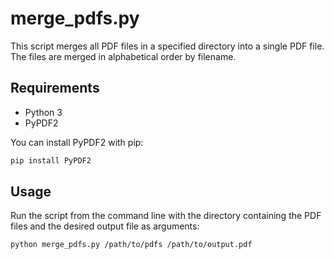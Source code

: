 # merge_pdfs.py

This script merges all PDF files in a specified directory into a single PDF file. The files are merged in alphabetical order by filename.

## Requirements

- Python 3
- PyPDF2

You can install PyPDF2 with pip:

```bash
pip install PyPDF2
```

## Usage

Run the script from the command line with the directory containing the PDF files and the desired output file as arguments:

```bash
python merge_pdfs.py /path/to/pdfs /path/to/output.pdf
```
